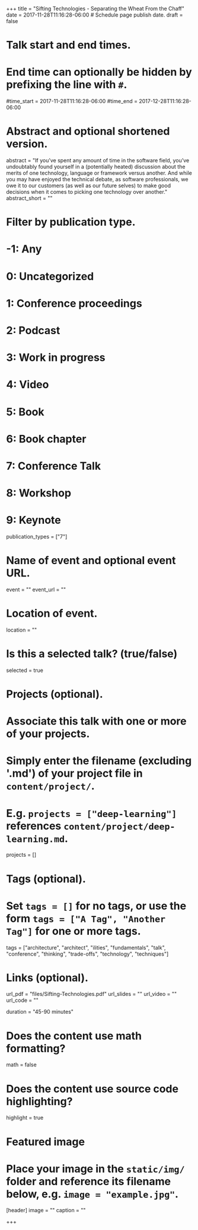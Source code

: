 +++
title = "Sifting Technologies - Separating the Wheat From the Chaff"
date = 2017-11-28T11:16:28-06:00  # Schedule page publish date.
draft = false

# Talk start and end times.
#   End time can optionally be hidden by prefixing the line with `#`.
#time_start = 2017-11-28T11:16:28-06:00
#time_end = 2017-12-28T11:16:28-06:00

# Abstract and optional shortened version.
abstract = "If you’ve spent any amount of time in the software field, you’ve undoubtably found yourself in a (potentially heated) discussion about the merits of one technology, language or framework versus another. And while you may have enjoyed the technical debate, as software professionals, we owe it to our customers (as well as our future selves) to make good decisions when it comes to picking one technology over another."
abstract_short = ""

# Filter by publication type.
# -1: Any
#  0: Uncategorized
#  1: Conference proceedings
#  2: Podcast
#  3: Work in progress
#  4: Video
#  5: Book
#  6: Book chapter
#  7: Conference Talk
#  8: Workshop  
#  9: Keynote 
publication_types = ["7"]

# Name of event and optional event URL.
event = ""
event_url = ""

# Location of event.
location = ""

# Is this a selected talk? (true/false)
selected = true

# Projects (optional).
#   Associate this talk with one or more of your projects.
#   Simply enter the filename (excluding '.md') of your project file in `content/project/`.
#   E.g. `projects = ["deep-learning"]` references `content/project/deep-learning.md`.
projects = []

# Tags (optional).
#   Set `tags = []` for no tags, or use the form `tags = ["A Tag", "Another Tag"]` for one or more tags.
tags = ["architecture", "architect", "ilities", "fundamentals", "talk", "conference", "thinking", "trade-offs", "technology", "techniques"]

# Links (optional).
url_pdf = "files/Sifting-Technologies.pdf"
url_slides = ""
url_video = ""
url_code = ""

duration = "45-90 minutes"
# Does the content use math formatting?
math = false

# Does the content use source code highlighting?
highlight = true

# Featured image
# Place your image in the `static/img/` folder and reference its filename below, e.g. `image = "example.jpg"`.
[header]
image = ""
caption = ""

+++
